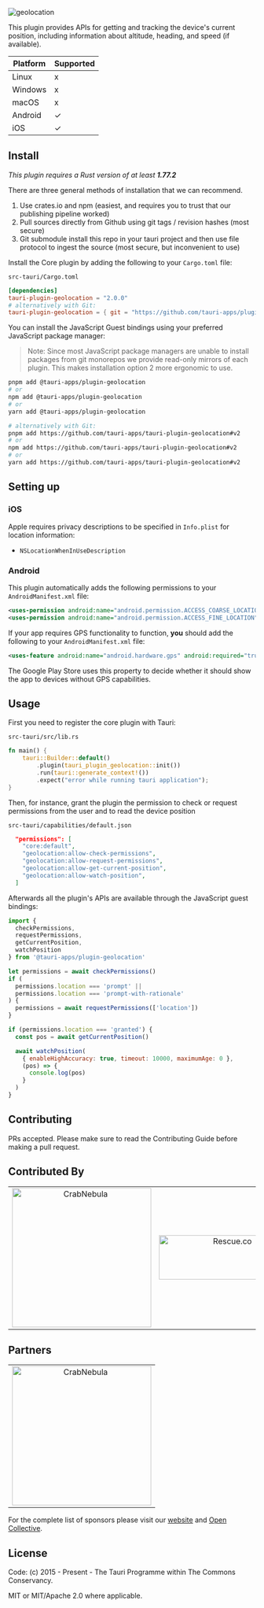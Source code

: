 ![geolocation](https://github.com/tauri-apps/plugins-workspace/raw/v2/plugins/geolocation/banner.png)

This plugin provides APIs for getting and tracking the device's current position, including information about altitude, heading, and speed (if available).

| Platform | Supported |
| -------- | --------- |
| Linux    | x         |
| Windows  | x         |
| macOS    | x         |
| Android  | ✓         |
| iOS      | ✓         |

## Install

_This plugin requires a Rust version of at least **1.77.2**_

There are three general methods of installation that we can recommend.

1. Use crates.io and npm (easiest, and requires you to trust that our publishing pipeline worked)
2. Pull sources directly from Github using git tags / revision hashes (most secure)
3. Git submodule install this repo in your tauri project and then use file protocol to ingest the source (most secure, but inconvenient to use)

Install the Core plugin by adding the following to your `Cargo.toml` file:

`src-tauri/Cargo.toml`

```toml
[dependencies]
tauri-plugin-geolocation = "2.0.0"
# alternatively with Git:
tauri-plugin-geolocation = { git = "https://github.com/tauri-apps/plugins-workspace", branch = "v2" }
```

You can install the JavaScript Guest bindings using your preferred JavaScript package manager:

> Note: Since most JavaScript package managers are unable to install packages from git monorepos we provide read-only mirrors of each plugin. This makes installation option 2 more ergonomic to use.

<!-- Add the branch for installations using git! -->

```sh
pnpm add @tauri-apps/plugin-geolocation
# or
npm add @tauri-apps/plugin-geolocation
# or
yarn add @tauri-apps/plugin-geolocation

# alternatively with Git:
pnpm add https://github.com/tauri-apps/tauri-plugin-geolocation#v2
# or
npm add https://github.com/tauri-apps/tauri-plugin-geolocation#v2
# or
yarn add https://github.com/tauri-apps/tauri-plugin-geolocation#v2
```

## Setting up

### iOS

Apple requires privacy descriptions to be specified in `Info.plist` for location information:

- `NSLocationWhenInUseDescription`

### Android

This plugin automatically adds the following permissions to your `AndroidManifest.xml` file:

```xml
<uses-permission android:name="android.permission.ACCESS_COARSE_LOCATION" />
<uses-permission android:name="android.permission.ACCESS_FINE_LOCATION" />
```

If your app requires GPS functionality to function, **you** should add the following to your `AndroidManifest.xml` file:

```xml
<uses-feature android:name="android.hardware.gps" android:required="true" />
```

The Google Play Store uses this property to decide whether it should show the app to devices without GPS capabilities.

## Usage

First you need to register the core plugin with Tauri:

`src-tauri/src/lib.rs`

```rust
fn main() {
    tauri::Builder::default()
        .plugin(tauri_plugin_geolocation::init())
        .run(tauri::generate_context!())
        .expect("error while running tauri application");
}
```

Then, for instance, grant the plugin the permission to check or request permissions from the user and to read the device position

`src-tauri/capabilities/default.json`

```json
  "permissions": [
    "core:default",
    "geolocation:allow-check-permissions",
    "geolocation:allow-request-permissions",
    "geolocation:allow-get-current-position",
    "geolocation:allow-watch-position",
  ]
```

Afterwards all the plugin's APIs are available through the JavaScript guest bindings:

```javascript
import {
  checkPermissions,
  requestPermissions,
  getCurrentPosition,
  watchPosition
} from '@tauri-apps/plugin-geolocation'

let permissions = await checkPermissions()
if (
  permissions.location === 'prompt' ||
  permissions.location === 'prompt-with-rationale'
) {
  permissions = await requestPermissions(['location'])
}

if (permissions.location === 'granted') {
  const pos = await getCurrentPosition()

  await watchPosition(
    { enableHighAccuracy: true, timeout: 10000, maximumAge: 0 },
    (pos) => {
      console.log(pos)
    }
  )
}
```

## Contributing

PRs accepted. Please make sure to read the Contributing Guide before making a pull request.

## Contributed By

<table>
  <tbody>
    <tr>
      <td align="center" valign="middle">
        <a href="https://crabnebula.dev" target="_blank">
          <img src="contributors/crabnebula.svg" alt="CrabNebula" width="283">
        </a>
      </td>
      <td align="center" valign="middle">
        <a href="https://rescue.co" target="_blank">
            <img src="contributors/rescue.png" alt="Rescue.co" width="283" height="90">
        </a>
      </td>
    </tr>
  </tbody>
</table>

## Partners

<table>
  <tbody>
    <tr>
      <td align="center" valign="middle">
        <a href="https://crabnebula.dev" target="_blank">
          <img src="https://github.com/tauri-apps/plugins-workspace/raw/v2/.github/sponsors/crabnebula.svg" alt="CrabNebula" width="283">
        </a>
      </td>
    </tr>
  </tbody>
</table>

For the complete list of sponsors please visit our [website](https://tauri.app#sponsors) and [Open Collective](https://opencollective.com/tauri).

## License

Code: (c) 2015 - Present - The Tauri Programme within The Commons Conservancy.

MIT or MIT/Apache 2.0 where applicable.
